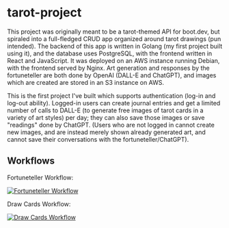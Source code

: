 # tarot-project

This project was originally meant to be a tarot-themed API for boot.dev, but spiraled into a full-fledged CRUD app organized around tarot drawings (pun intended). The backend of this app is written in Golang (my first project built using it), and the database uses PostgreSQL, with the frontend written in React and JavaScript. It was deployed on an AWS instance running Debian, with the frontend served by Nginx. Art generation and responses by the fortuneteller are both done by OpenAI (DALL-E and ChatGPT), and images which are created are stored in an S3 instance on AWS.

This is the first project I've built which supports authentication (log-in and log-out ability). Logged-in users can create journal entries and get a limited number of calls to DALL-E (to generate free images of tarot cards in a variety of art styles) per day; they can also save those images or save "readings" done by ChatGPT. (Users who are not logged in cannot create new images, and are instead merely shown already generated art, and cannot save their conversations with the fortuneteller/ChatGPT).

## Workflows

Fortuneteller Workflow:

[![Fortuneteller Workflow](https://img.youtube.com/vi/b3VwDMxyPK0/0.jpg)](https://youtu.be/OiMsL_V7Kqs)

Draw Cards Workflow:

[![Draw Cards Workflow](https://img.youtube.com/vi/OiMsL_V7Kqs/0.jpg)](https://youtu.be/OiMsL_V7Kqs)

